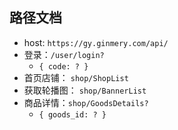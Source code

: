 ## 路径文档
- host: `https://gy.ginmery.com/api/`
- 登录：`/user/login?`
  - ```{ code: ? }```
- 首页店铺： `shop/ShopList`
- 获取轮播图： `shop/BannerList`
- 商品详情：`shop/GoodsDetails?`
  - ```{ goods_id: ? }```
